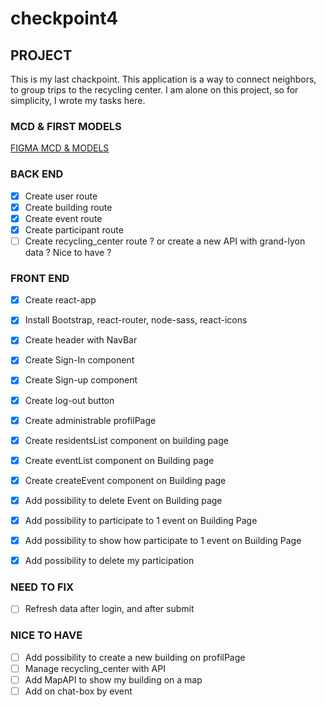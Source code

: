 # checkpoint4

## PROJECT

This is my last chackpoint.
This application is a way to connect neighbors, to group trips to the recycling center.
I am alone on this project, so for simplicity, I wrote my tasks here.

### MCD & FIRST MODELS

[FIGMA MCD & MODELS](https://www.figma.com/file/uDvB4oTWiEoznpicdfhfmy/co-decheterie?node-id=0%3A1)

### BACK END

- [x] Create user route
- [x] Create building route
- [x] Create event route
- [x] Create participant route
- [ ] Create recycling_center route ? or create a new API with grand-lyon data ? Nice to have ?

### FRONT END

- [x] Create react-app
- [x] Install Bootstrap, react-router, node-sass, react-icons
- [x] Create header with NavBar
- [x] Create Sign-In component
- [x] Create Sign-up component
- [x] Create log-out button

- [x] Create administrable profilPage

- [x] Create residentsList component on building page
- [x] Create eventList component on Building page
- [x] Create createEvent component on Building page
- [x] Add possibility to delete Event on Building page
- [x] Add possibility to participate to 1 event on Building Page
- [x] Add possibility to show how participate to 1 event on Building Page
- [x] Add possibility to delete my participation

### NEED TO FIX

- [ ] Refresh data after login, and after submit

### NICE TO HAVE

- [ ] Add possibility to create a new building on profilPage
- [ ] Manage recycling_center with API
- [ ] Add MapAPI to show my building on a map
- [ ] Add on chat-box by event
